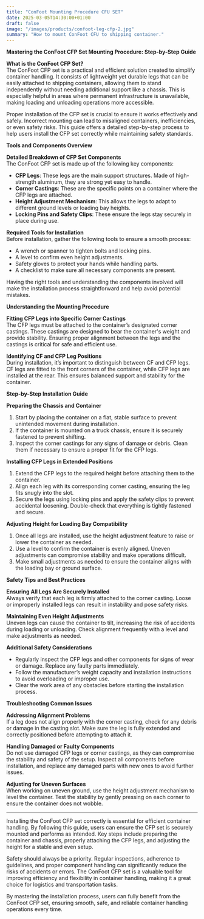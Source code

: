 ```yaml
---
title: "ConFoot Mounting Procedure CFU SET"
date: 2025-03-05T14:30:00+01:00
draft: false
image: "/images/products/confoot-leg-cfp-2.jpg"
summary: "How to mount ConFoot CFU to shipping container."
---
```


**Mastering the ConFoot CFP Set Mounting Procedure: Step-by-Step Guide**  

**What is the ConFoot CFP Set?**  
The ConFoot CFP set is a practical and efficient solution created to simplify container handling. It consists of lightweight yet durable legs that can be easily attached to shipping containers, allowing them to stand independently without needing additional support like a chassis. This is especially helpful in areas where permanent infrastructure is unavailable, making loading and unloading operations more accessible.  

Proper installation of the CFP set is crucial to ensure it works effectively and safely. Incorrect mounting can lead to misaligned containers, inefficiencies, or even safety risks. This guide offers a detailed step-by-step process to help users install the CFP set correctly while maintaining safety standards.  


**Tools and Components Overview**  

**Detailed Breakdown of CFP Set Components**  
The ConFoot CFP set is made up of the following key components:  
- **CFP Legs**: These legs are the main support structures. Made of high-strength aluminum, they are strong yet easy to handle.  
- **Corner Castings**: These are the specific points on a container where the CFP legs are attached.  
- **Height Adjustment Mechanism**: This allows the legs to adapt to different ground levels or loading bay heights.  
- **Locking Pins and Safety Clips**: These ensure the legs stay securely in place during use.  

**Required Tools for Installation**  
Before installation, gather the following tools to ensure a smooth process:  
- A wrench or spanner to tighten bolts and locking pins.  
- A level to confirm even height adjustments.  
- Safety gloves to protect your hands while handling parts.  
- A checklist to make sure all necessary components are present.  

Having the right tools and understanding the components involved will make the installation process straightforward and help avoid potential mistakes.  


**Understanding the Mounting Procedure**  

**Fitting CFP Legs into Specific Corner Castings**  
The CFP legs must be attached to the container’s designated corner castings. These castings are designed to bear the container's weight and provide stability. Ensuring proper alignment between the legs and the castings is critical for safe and efficient use.  

**Identifying CF and CFP Leg Positions**  
During installation, it’s important to distinguish between CF and CFP legs. CF legs are fitted to the front corners of the container, while CFP legs are installed at the rear. This ensures balanced support and stability for the container.  


**Step-by-Step Installation Guide**  

**Preparing the Chassis and Container**  
1. Start by placing the container on a flat, stable surface to prevent unintended movement during installation.  
2. If the container is mounted on a truck chassis, ensure it is securely fastened to prevent shifting.  
3. Inspect the corner castings for any signs of damage or debris. Clean them if necessary to ensure a proper fit for the CFP legs.  

**Installing CFP Legs in Extended Positions**  
1. Extend the CFP legs to the required height before attaching them to the container.  
2. Align each leg with its corresponding corner casting, ensuring the leg fits snugly into the slot.  
3. Secure the legs using locking pins and apply the safety clips to prevent accidental loosening. Double-check that everything is tightly fastened and secure.  

**Adjusting Height for Loading Bay Compatibility**  
1. Once all legs are installed, use the height adjustment feature to raise or lower the container as needed.  
2. Use a level to confirm the container is evenly aligned. Uneven adjustments can compromise stability and make operations difficult.  
3. Make small adjustments as needed to ensure the container aligns with the loading bay or ground surface.  


**Safety Tips and Best Practices**  

**Ensuring All Legs Are Securely Installed**  
Always verify that each leg is firmly attached to the corner casting. Loose or improperly installed legs can result in instability and pose safety risks.  

**Maintaining Even Height Adjustments**  
Uneven legs can cause the container to tilt, increasing the risk of accidents during loading or unloading. Check alignment frequently with a level and make adjustments as needed.  

**Additional Safety Considerations**  
- Regularly inspect the CFP legs and other components for signs of wear or damage. Replace any faulty parts immediately.  
- Follow the manufacturer’s weight capacity and installation instructions to avoid overloading or improper use.  
- Clear the work area of any obstacles before starting the installation process.  


**Troubleshooting Common Issues**  

**Addressing Alignment Problems**  
If a leg does not align properly with the corner casting, check for any debris or damage in the casting slot. Make sure the leg is fully extended and correctly positioned before attempting to attach it.  

**Handling Damaged or Faulty Components**  
Do not use damaged CFP legs or corner castings, as they can compromise the stability and safety of the setup. Inspect all components before installation, and replace any damaged parts with new ones to avoid further issues.  

**Adjusting for Uneven Surfaces**  
When working on uneven ground, use the height adjustment mechanism to level the container. Test the stability by gently pressing on each corner to ensure the container does not wobble.  


---

Installing the ConFoot CFP set correctly is essential for efficient container handling. By following this guide, users can ensure the CFP set is securely mounted and performs as intended. Key steps include preparing the container and chassis, properly attaching the CFP legs, and adjusting the height for a stable and even setup.  

Safety should always be a priority. Regular inspections, adherence to guidelines, and proper component handling can significantly reduce the risks of accidents or errors. The ConFoot CFP set is a valuable tool for improving efficiency and flexibility in container handling, making it a great choice for logistics and transportation tasks.  

By mastering the installation process, users can fully benefit from the ConFoot CFP set, ensuring smooth, safe, and reliable container handling operations every time.

